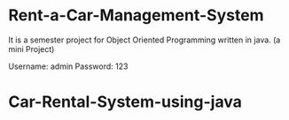# Rent-a-Car-Management-System
It is a semester project for Object Oriented Programming written in java. (a mini Project)

Username: admin
Password: 123

# Car-Rental-System-using-java
